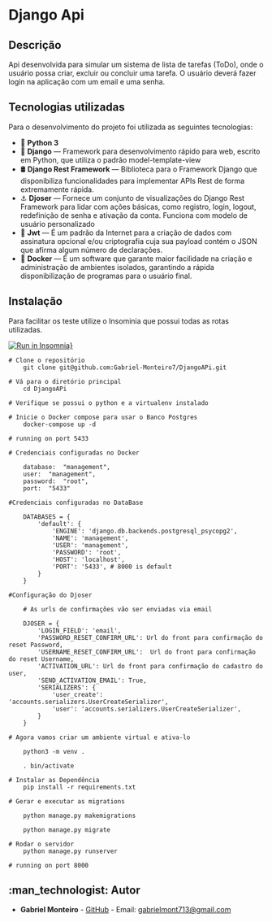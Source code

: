 
# [](<[https://github.com/Gabriel-Monteiro7/DjangoAPi](https://github.com/Gabriel-Monteiro7/DjangoAPi)>)  Django Api
## [](<[https://github.com/Gabriel-Monteiro7/DjangoAPi](https://github.com/Gabriel-Monteiro7/DjangoAPi)#Descrição>)Descrição

Api desenvolvida para simular um sistema de lista de tarefas (ToDo), onde o usuário possa criar, excluir ou concluir uma tarefa. O usuário deverá fazer login na aplicação com um email e uma senha. 

## [](<[https://github.com/Gabriel-Monteiro7/DjangoAPi](https://github.com/Gabriel-Monteiro7/DjangoAPi)tecnologias>)Tecnologias utilizadas

Para o desenvolvimento do projeto foi utilizada as seguintes tecnologias:

- :snake: **Python 3** 
- :snake:  **Django** — Framework para desenvolvimento rápido para web, escrito em Python, que utiliza o padrão model-template-view
- :oil_drum: **Django Rest Framework** — Biblioteca para o Framework Django que disponibiliza funcionalidades para implementar APIs Rest de forma extremamente rápida.
- :anchor: **Djoser**  — Fornece um conjunto de visualizações do Django Rest Framework para lidar com ações básicas, como registro, login, logout, redefinição de senha e ativação da conta. Funciona com modelo de usuário personalizado
- :closed_lock_with_key: **Jwt**  — É um padrão da Internet para a criação de dados com assinatura opcional e/ou criptografia cuja sua payload contém o JSON que afirma algum número de declarações.
- :whale2: **Docker** — É um software que garante maior facilidade na criação e administração de ambientes isolados, garantindo a rápida disponibilização de programas para o usuário final.

## Instalação

Para facilitar os teste utilize o Insominia que possui todas as rotas utilizadas.

[![Run in Insomnia}](https://insomnia.rest/images/run.svg)](https://insomnia.rest/run/?label=Django%20Api&uri=https%3A%2F%2Fgithub.com%2FGabriel-Monteiro7%2FDjangoAPi%2Fblob%2Fmaster%2FInsomnia.json)
```
# Clone o repositório
	git clone git@github.com:Gabriel-Monteiro7/DjangoAPi.git

# Vá para o diretório principal
	cd DjangoAPi
```

```
# Verifique se possui o python e a virtualenv instalado

# Inicie o Docker compose para usar o Banco Postgres
	docker-compose up -d

# running on port 5433

# Credenciais configuradas no Docker

	database:  "management",
	user:  "management",
	password:  "root",
	port:  "5433"

#Credenciais configuradas no DataBase

	DATABASES = {
		'default': {
			'ENGINE': 'django.db.backends.postgresql_psycopg2',
			'NAME': 'management',
			'USER': 'management',
			'PASSWORD': 'root',
			'HOST': 'localhost',
			'PORT': '5433', # 8000 is default
		}
	}

#Configuração do Djoser 

	# As urls de confirmações vão ser enviadas via email
	
	DJOSER = {
		'LOGIN_FIELD': 'email',
		'PASSWORD_RESET_CONFIRM_URL': Url do front para confirmação do reset Password,
		'USERNAME_RESET_CONFIRM_URL':  Url do front para confirmação do reset Username,
		'ACTIVATION_URL': Url do front para confirmação do cadastro do user,
		'SEND_ACTIVATION_EMAIL': True,
		'SERIALIZERS': {
			'user_create': 'accounts.serializers.UserCreateSerializer',
			'user': 'accounts.serializers.UserCreateSerializer',
		}
	}
	
# Agora vamos criar um ambiente virtual e ativa-lo

	python3 -m venv .

	. bin/activate

# Instalar as Dependência
	pip install -r requirements.txt

# Gerar e executar as migrations

	python manage.py makemigrations
	
	python manage.py migrate 

# Rodar o servidor 
	python manage.py runserver

# running on port 8000
```

## [](<[https://github.com/Gabriel-Monteiro7/DjangoAPi](https://github.com/Gabriel-Monteiro7/DjangoAPi)#autor>):man_technologist: Autor

- **Gabriel Monteiro** - [GitHub](https://github.com/Gabriel-Monteiro7) - Email: [gabrielmont713@gmail.com](mailto:gabrielmont713@gmail.com)
